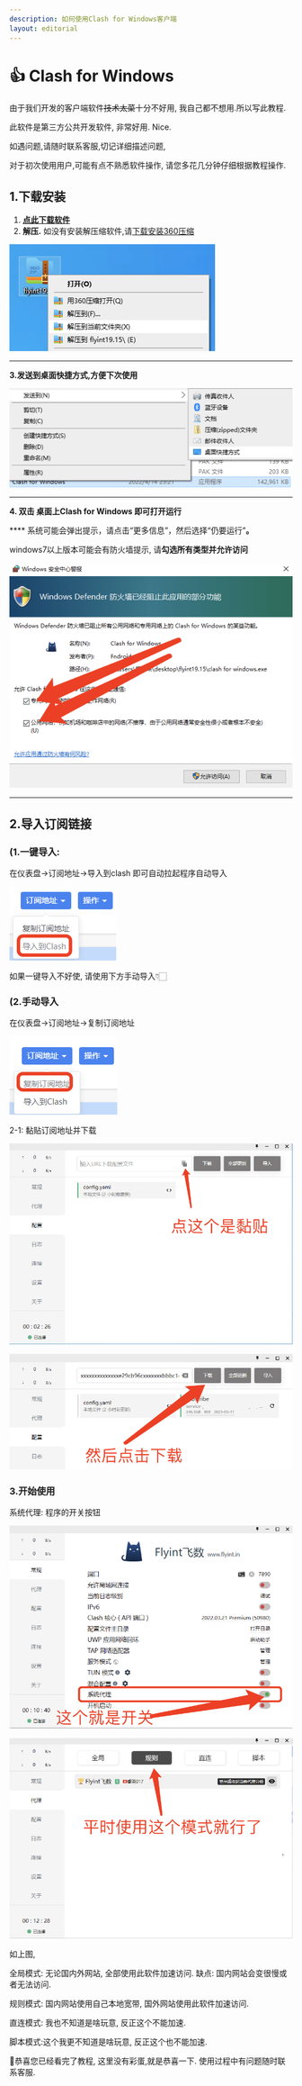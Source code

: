 ```yaml
---
description: 如何使用Clash for Windows客户端
layout: editorial
---
```


# 👍 Clash for Windows

由于我们开发的客户端软件~~技术太菜~~十分不好用, 我自己都不想用.所以写此教程.&#x20;

此软件是第三方公共开发软件, 非常好用. Nice.

如遇问题,请随时联系客服,切记详细描述问题,&#x20;

对于初次使用用户,可能有点不熟悉软件操作, 请您多花几分钟仔细根据教程操作.&#x20;

## 1.下载安装 <a href="#clashdownload" id="clashdownload"></a>

1. ****[**点此下载软件**](https://downloads.goglon.com/downloads/flyint19.15.7z)****
2. **解压.** 如没有安装解压缩软件,请[下载安装360压缩](http://down.360safe.com/360zip\_setup\_4.0.0.1390.exe)

****![](../.gitbook/assets/WeChat409e4ef1a43f5f3ce1610ece20c5205e.png)****

****

**3.发送到桌面快捷方式,方便下次使用**

****![](../.gitbook/assets/WeChat5860bbeed382afc91259640ea0c77b9f.png)****

****

**4. 双击 桌面上Clash for Windows 即可打开运行**

&#x20;**** 系统可能会弹出提示，请点击“更多信息”，然后选择“仍要运行”**。**

windows7以上版本可能会有防火墙提示, 请**勾选所有类型并允许访问**

****![](<../.gitbook/assets/image (43).png>)****

****

## 2.导入订阅链接

### (1.一键导入:  <a href="#oneclickclash" id="oneclickclash"></a>

在仪表盘->订阅地址->导入到clash 即可自动拉起程序自动导入

![](<../.gitbook/assets/image (51).png>)

如果一键导入不好使, 请使用下方手动导入👇🏻



### (2.手动导入 <a href="#moreclickclash" id="moreclickclash"></a>

&#x20;在仪表盘->订阅地址->复制订阅地址

![](<../.gitbook/assets/image (41).png>)

2-1:  黏贴订阅地址并下载

![](<../.gitbook/assets/image (61).png>)

![](<../.gitbook/assets/image (46).png>)

### 3.开始使用 <a href="#startplayclash" id="startplayclash"></a>

系统代理: 程序的开关按钮

![](<../.gitbook/assets/image (65).png>)

![](<../.gitbook/assets/image (52).png>)

如上图,&#x20;

全局模式:  无论国内外网站, 全部使用此软件加速访问. 缺点: 国内网站会变很慢或者无法访问.

规则模式: 国内网站使用自己本地宽带, 国外网站使用此软件加速访问.

直连模式: 我也不知道是啥玩意, 反正这个不能加速.

脚本模式:这个我更不知道是啥玩意, 反正这个也不能加速.



💐恭喜您已经看完了教程, 这里没有彩蛋,就是恭喜一下. 使用过程中有问题随时联系客服.

